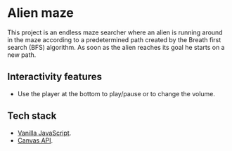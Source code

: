 # Alien maze
 
This project is an endless maze searcher where an alien is running around in the maze according to a predetermined path created by the Breath first search (BFS) algorithm. 
As soon as the alien reaches its goal he starts on a new path.  

## Interactivity features
- Use the player at the bottom to play/pause or to change the volume.

## Tech stack
- [Vanilla JavaScript](https://developer.mozilla.org/en-US/docs/Web/JavaScript).
- [Canvas API](https://developer.mozilla.org/en-US/docs/Web/API/Canvas_API).
